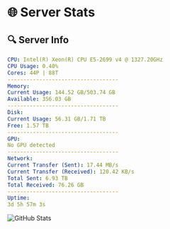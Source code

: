 # 🌐 Server Stats
## 🔍 Server Info
```yaml
CPU: Intel(R) Xeon(R) CPU E5-2699 v4 @ 1327.20GHz
CPU Usage: 0.40%
Cores: 44P | 88T
-----------------------------------
Memory:
Current Usage: 144.52 GB/503.74 GB
Available: 356.03 GB
-----------------------------------
Disk:
Current Usage: 56.31 GB/1.71 TB
Free: 1.57 TB
-----------------------------------
GPU:
No GPU detected
-----------------------------------
Network:
Current Transfer (Sent): 17.44 MB/s
Current Transfer (Received): 120.42 KB/s
Total Sent: 6.93 TB
Total Received: 76.26 GB
-----------------------------------
Uptime:
3d 5h 57m 3s
```
![GitHub Stats](https://img.shields.io/badge/Updated-2025-03-11_03:19:52-blue)